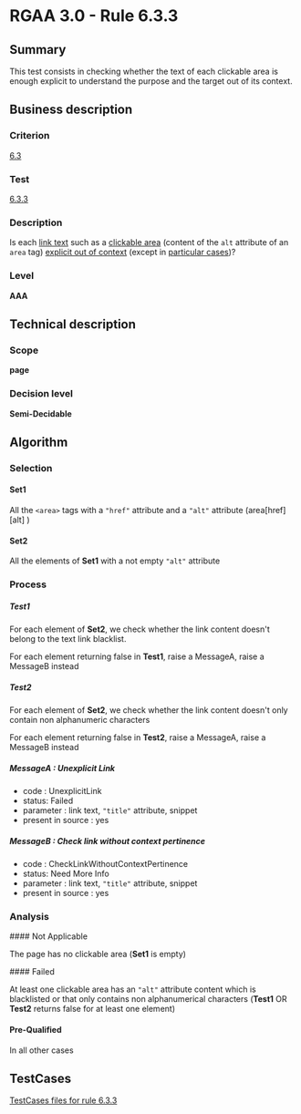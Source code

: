 # RGAA 3.0 -  Rule 6.3.3

## Summary

This test consists in checking whether the text of each clickable area is enough explicit to understand the purpose and the target out of its context.

## Business description

### Criterion

[6.3](http://disic.github.io/rgaa_referentiel_en/RGAA3.0_Criteria_English_version_v1.html#crit-6-3)

### Test

[6.3.3](http://disic.github.io/rgaa_referentiel_en/RGAA3.0_Criteria_English_version_v1.html#test-6-3-3)

### Description
Is each <a href="http://disic.github.io/rgaa_referentiel_en/RGAA3.0_Glossary_English_version_v1.html#mIntituleLien">link
  text</a> such as a <a href="http://disic.github.io/rgaa_referentiel_en/RGAA3.0_Glossary_English_version_v1.html#mZoneCliquable">clickable
  area</a> (content of the <code>alt</code> attribute of an <code>area</code> tag)
    <a href="http://disic.github.io/rgaa_referentiel_en/RGAA3.0_Glossary_English_version_v1.html#mExpliciteHorsContexte">explicit
  out of context</a> (except
    in <a title="Particular cases for criterion 6.3" href="http://disic.github.io/rgaa_referentiel_en/RGAA3.0_Particular_cases_English_version_v1.html#cpCrit6-">particular cases</a>)? 


### Level

**AAA**

## Technical description

### Scope

**page**

### Decision level

**Semi-Decidable**

## Algorithm

### Selection

#### Set1

All the `<area>` tags with a `"href"` attribute and a `"alt"` attribute (area[href][alt] )

#### Set2

All the elements of **Set1** with a not empty `"alt"` attribute

### Process

##### Test1

For each element of **Set2**, we check whether the link content doesn't belong to the text link blacklist.

For each element returning false in **Test1**, raise a MessageA, raise a MessageB instead

##### Test2

For each element of **Set2**, we check whether the link content doesn't only contain non alphanumeric characters

For each element returning false in **Test2**, raise a MessageA, raise a MessageB instead

##### MessageA : Unexplicit Link

-   code : UnexplicitLink
-   status: Failed
-   parameter : link text, `"title"` attribute, snippet
-   present in source : yes

##### MessageB : Check link without context pertinence

-   code : CheckLinkWithoutContextPertinence
-   status: Need More Info
-   parameter : link text, `"title"` attribute, snippet
-   present in source : yes

### Analysis

#### Not Applicable

The page has no clickable area (**Set1** is empty)

#### Failed

At least one clickable area has an `"alt"` attribute content which is blacklisted or that only contains non alphanumerical characters (**Test1** OR **Test2** returns false for at least one element)

#### Pre-Qualified

In all other cases



##  TestCases 

[TestCases files for rule 6.3.3](https://github.com/Asqatasun/Asqatasun/tree/master/rules/rules-rgaa3.0/src/test/resources/testcases/rgaa30/Rgaa30Rule060303/) 


